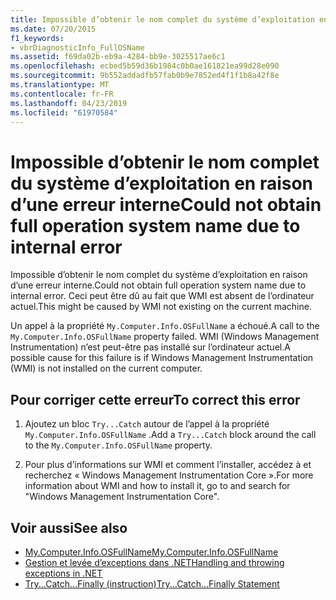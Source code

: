 ```yaml
---
title: Impossible d’obtenir le nom complet du système d’exploitation en raison d’une erreur interne
ms.date: 07/20/2015
f1_keywords:
- vbrDiagnosticInfo_FullOSName
ms.assetid: f69da02b-eb9a-4284-bb9e-3025517ae6c1
ms.openlocfilehash: ecbed5b59d36b1984c0b0ae161821ea99d28e090
ms.sourcegitcommit: 9b552addadfb57fab0b9e7852ed4f1f1b8a42f8e
ms.translationtype: MT
ms.contentlocale: fr-FR
ms.lasthandoff: 04/23/2019
ms.locfileid: "61970584"
---
```

# <a name="could-not-obtain-full-operation-system-name-due-to-internal-error"></a><span data-ttu-id="ac440-102">Impossible d’obtenir le nom complet du système d’exploitation en raison d’une erreur interne</span><span class="sxs-lookup"><span data-stu-id="ac440-102">Could not obtain full operation system name due to internal error</span></span>
<span data-ttu-id="ac440-103">Impossible d’obtenir le nom complet du système d’exploitation en raison d’une erreur interne.</span><span class="sxs-lookup"><span data-stu-id="ac440-103">Could not obtain full operation system name due to internal error.</span></span> <span data-ttu-id="ac440-104">Ceci peut être dû au fait que WMI est absent de l’ordinateur actuel.</span><span class="sxs-lookup"><span data-stu-id="ac440-104">This might be caused by WMI not existing on the current machine.</span></span>  
  
 <span data-ttu-id="ac440-105">Un appel à la propriété `My.Computer.Info.OSFullName` a échoué.</span><span class="sxs-lookup"><span data-stu-id="ac440-105">A call to the `My.Computer.Info.OSFullName` property failed.</span></span> <span data-ttu-id="ac440-106">WMI (Windows Management Instrumentation) n’est peut-être pas installé sur l’ordinateur actuel.</span><span class="sxs-lookup"><span data-stu-id="ac440-106">A possible cause for this failure is if Windows Management Instrumentation (WMI) is not installed on the current computer.</span></span>  
  
## <a name="to-correct-this-error"></a><span data-ttu-id="ac440-107">Pour corriger cette erreur</span><span class="sxs-lookup"><span data-stu-id="ac440-107">To correct this error</span></span>  
  
1. <span data-ttu-id="ac440-108">Ajoutez un bloc `Try...Catch` autour de l’appel à la propriété `My.Computer.Info.OSFullName` .</span><span class="sxs-lookup"><span data-stu-id="ac440-108">Add a `Try...Catch` block around the call to the `My.Computer.Info.OSFullName` property.</span></span>  
  
2. <span data-ttu-id="ac440-109">Pour plus d’informations sur WMI et comment l’installer, accédez à et recherchez « Windows Management Instrumentation Core ».</span><span class="sxs-lookup"><span data-stu-id="ac440-109">For more information about WMI and how to install it, go to  and search for "Windows Management Instrumentation Core".</span></span>  
  
## <a name="see-also"></a><span data-ttu-id="ac440-110">Voir aussi</span><span class="sxs-lookup"><span data-stu-id="ac440-110">See also</span></span>

- [<span data-ttu-id="ac440-111">My.Computer.Info.OSFullName</span><span class="sxs-lookup"><span data-stu-id="ac440-111">My.Computer.Info.OSFullName</span></span>](xref:Microsoft.VisualBasic.Devices.ComputerInfo.OSFullName)
- [<span data-ttu-id="ac440-112">Gestion et levée d’exceptions dans .NET</span><span class="sxs-lookup"><span data-stu-id="ac440-112">Handling and throwing exceptions in .NET</span></span>](../../standard/exceptions/index.md)
- [<span data-ttu-id="ac440-113">Try...Catch...Finally (instruction)</span><span class="sxs-lookup"><span data-stu-id="ac440-113">Try...Catch...Finally Statement</span></span>](../../visual-basic/language-reference/statements/try-catch-finally-statement.md)
